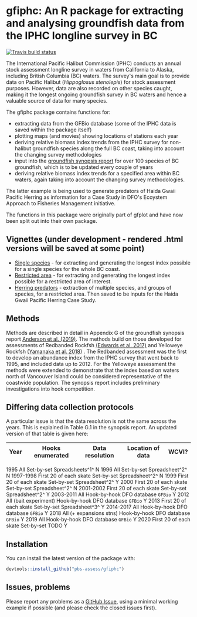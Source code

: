 # gfiphc: An R package for extracting and analysing groundfish data from the IPHC longline survey in BC

<!-- badges: start -->
[![Travis build status](https://travis-ci.com/pbs-assess/gfiphc.svg?branch=master)](https://travis-ci.com/pbs-assess/gfiphc)

<!-- badges: end -->

The International Pacific Halibut Commission (IPHC) conducts an annual stock assessment longline survey in waters from California to Alaska, including British Columbia (BC) waters. The survey's main goal is to provide data on Pacific Halibut (*Hippoglosus stenolepis*) for stock assessment purposes. However, data are also recorded on other species caught, making it the longest ongoing groundfish survey in BC waters and hence a valuable source of data for many species. 

The gfiphc package contains functions for: 

- extracting data from the GFBio database (some of the IPHC data is saved within the package itself)
- plotting maps (and movies) showing locations of stations each year
- deriving relative biomass index trends from the IPHC survey for non-halibut groundfish species along the full BC coast, taking into account the changing survey methodologies
- input into the [groundfish synopsis report](https://github.com/pbs-assess/gfsynopsis) for over 100 species of BC groundfish, which is to be updated every couple of years
- deriving relative biomass index trends for a specified area within BC waters, again taking into account the changing survey methodologies. 

The latter example is being used to generate predators of Haida Gwaii Pacific Herring as information for a Case Study in DFO's Ecoystem Approach to Fisheries Management initiative. 

The functions in this package were originally part of gfplot and have now been split out into their own package.

## Vignettes (under development - rendered .html versions will be saved at some point)

- [Single species](vignettes/data_for_one_species.Rmd) - for extracting and generating the longest index possible for a single species for the whole BC coast.
- [Restricted area](vignettes/analysis_for_restricted_area.Rmd) - for extracting and generating the longest index possible for a restricted area of interest.
- [Herring predators](vignettes/analysis_for_HG_herring_predators.Rmd) - extraction of multiple species, and groups of species, for a restricted area. Then saved to be inputs for the Haida Gwaii Pacific Herring Case Study. 

## Methods

Methods are described in detail in Appendix G of the groundfish synopsis report [Anderson et al. (2019)](https://www.dfo-mpo.gc.ca/csas-sccs/Publications/ResDocs-DocRech/2019/2019_041-eng.html). The methods build on those developed for assessments of
Redbanded Rockfsh [(Edwards et al. 2017)](https://www.dfo-mpo.gc.ca/csas-sccs/Publications/ResDocs-DocRech/2017/2017_058-eng.html) and Yelloweye Rockfsh [(Yamanaka et al. 2018)](https://www.dfo-mpo.gc.ca/csas-sccs/Publications/ResDocs-DocRech/2018/2018_001-eng.html) . The Redbanded assessment was the first to develop an abundance index from the IPHC survey that went back to 1995, and included data up to 2012. For the Yelloweye assessment the methods were extended to demonstrate that the index based on waters north of Vancouver Island could be considered representative of the coastwide population. The synopsis report includes preliminary investigations into hook competition.

## Differing data collection protocols

A particular issue is that the data resolution is not the same across the years. This is explained in Table G.1 in the synopsis report. An updated version of that table is given here:


| Year        | Hooks enumerated         | Data resolution   | Location of data      | WCVI? |
|-------------|--------------------------|-------------------|-----------------------|-------|
1995        All                      Set-by-set        Spreadsheets^1^        N
1996        All                      Set-by-set        Spreadsheet^2^         N
1997-1998   First 20 of each skate   Set-by-set        Spreadsheet^2^         N
1999        First 20 of each skate   Set-by-set        Spreadsheet^2^         Y
2000        First 20 of each skate   Set-by-set        Spreadsheet^2^         N
2001-2002   First 20 of each skate   Set-by-set        Spreadsheet^2^         Y
2003-2011   All                      Hook-by-hook      DFO database `GFBio`   Y
2012        All (bait experiment)    Hook-by-hook      DFO database `GFBio`   Y
2013        First 20 of each skate   Set-by-set        Spreadsheet^3^         Y
2014-2017   All                      Hook-by-hook      DFO database `GFBio`   Y
2018        All (+ expansions stns)  Hook-by-hook      DFO database `GFBio`   Y
2019        All                      Hook-by-hook      DFO database `GFBio`   Y
2020        First 20 of each skate   Set-by-set        TODO                   Y 

<!-- for putting back into gfsynopsis, note that 2018 is now separated out) -->

## Installation

You can install the latest version of the package with:

``` r
devtools::install_github("pbs-assess/gfiphc")
```

## Issues, problems

Please report any problems as a [GitHub Issue](https://github.com/pbs-assess/gfiphc/issues), using a minimal working example if possible (and please check the closed issues first).